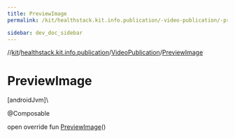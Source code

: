 ```yaml
---
title: PreviewImage
permalink: /kit/healthstack.kit.info.publication/-video-publication/-preview-image.html

sidebar: dev_doc_sidebar
---
```

//[kit](../../../index.html)/[healthstack.kit.info.publication](../index.html)/[VideoPublication](index.html)/[PreviewImage](-preview-image.html)



# PreviewImage



[androidJvm]\




@Composable



open override fun [PreviewImage](-preview-image.html)()




